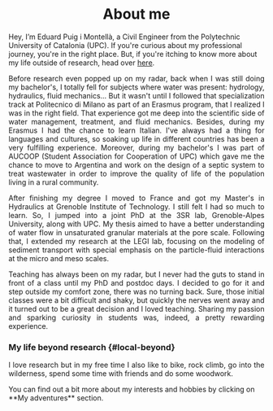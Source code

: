 <!-- ---
layout: page
title: About me
###subtitle: Why you'd want to go on a date with me -->


<h1 style="text-align: center;"> About me </h1>

Hey, I’m Eduard Puig i Montellà, a Civil Engineer from the Polytechnic University of Catalonia (UPC). If you're curious about my professional journey, you're in the right place. But, if you're itching to know more about my life outside of research, head over [here](#local-beyond).

<p align="justify"> Before research even popped up on my radar, back when I was still doing my bachelor's, I totally fell for subjects where water was present: hydrology, hydraulics, fluid mechanics... But it wasn't until I followed that specialization track at Politecnico di Milano as part of an Erasmus program, that I realized I was in the right field. That experience got me deep into the scientific side of water management, treatment, and fluid mechanics. Besides, during my Erasmus I had the chance to learn Italian. I've always had a thing for languages and cultures, so soaking up life in different countries has been a very fulfilling experience. Moreover, during my bachelor's I was part of AUCOOP (Student Association for Cooperation of UPC) which gave me the chance to move to Argentina and work on the design of a septic system to treat wastewater in order to improve the quality of life of the population living in a rural community. </p>


<p align="justify"> After finishing my degree I moved to France and got my Master's in Hydraulics at Grenoble Institute of Technology. I still felt I had so much to learn. So, I jumped into a joint PhD at the 3SR lab, Grenoble-Alpes University, along with UPC. My thesis aimed to have a better understanding of water flow in unsaturated granular materials at the pore scale. Following that, I extended my research at the LEGI lab, focusing on the modeling of sediment transport with special emphasis on the particle-fluid interactions at the micro and meso scales. </p>

<p align="justify"> Teaching has always been on my radar, but I never had the guts to stand in front of a class until my PhD and postdoc days. I decided to go for it and step outside my comfort zone, there was no turning back. Sure, those initial classes were a bit difficult and shaky, but quickly the nerves went away and it turned out to be a great decision and I loved teaching. Sharing my passion and sparking curiosity in students was, indeed, a pretty rewarding experience. </p>

### My life beyond research {#local-beyond}

<p align="justify"> I love research but in my free time I also like to bike, rock climb, go into the wilderness, spend some time with friends and do some woodwork. </p> You can find out a bit more about my interests and hobbies by clicking on **My adventures** section.
